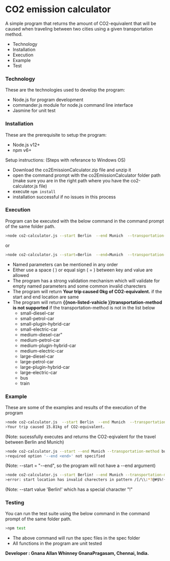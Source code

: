 # CO2 emission calculator


A simple program that returns the amount of CO2-equivalent that will be caused when traveling between two cities using a given transportation method.

  - Technology
  - Installation
  - Execution
  - Example
  - Test
 
### Technology
These are the technologies used to develop the program:
* Node.js for program development
* commander.js module for node.js command line interface
* Jasmine for unit test

### Installation
These are the prerequisite to setup the program:
* Node.js v12+
* npm v6+


Setup instructions:
(Steps with referance to Windows OS)
* Download the co2EmissionCalculator.zip file and unzip it
* open the command prompt with the co2EmissionCalculator folder path (make sure you are in the right path where you have the co2-calculator.js file)
* execute   ``` npm install ```
* installation successful if no issues in this process

### Execution
Program can be executed with the below command in the command prompt of the same folder path.
```sh
>node co2-calculator.js --start Berlin  --end Munich  --transportation-method bus
```
  or 
  ```sh
>node co2-calculator.js --start=Berlin  --end=Munich  --transportation-method= bus
```

* Named parameters can be mentioned in any order
* Either use a space ( ) or equal sign ( = ) between key and value are allowed
* The program has a strong validation mechanism which will validate for empty named parameters and some common invalid charecters 
* The program will return **Your trip caused 0kg of CO2-equivalent.** if the start and end location are same
* The program will return **{{non-listed-vahicle }}transportation-method is not supported** if the transportation-method is not in the list below
    * small-diesel-car 
    * small-petrol-car 
    * small-plugin-hybrid-car
    * small-electric-car
    * medium-diesel-car" 
    * medium-petrol-car
    * medium-plugin-hybrid-car 
    * medium-electric-car 
    * large-diesel-car
    * large-petrol-car
    * large-plugin-hybrid-car 
    * large-electric-car
    * bus 
    * train

### Example
These are some of the examples and results of the execution of the program 
```sh
>node co2-calculator.js  --start Berlin  --end Munich  --transportation-method bus
>Your trip caused 15.81kg of CO2-equivalent.
```
(Note: sucessfully executes and returns the CO2-eqivalent for the travel between Berlin and Munich)
```sh
>node co2-calculator.js --start --end Munich --transportation-method bus
>required option '--end <end>' not specified
```
(Note: --start = "--end", so the program will not have a --end argument)

```sh
>node co2-calculator.js --start Berlin! --end Munich --transportation-method bus
>error: start location has invalid charecters in pattern /[/\\:*?@#$%!{}(),.+~"<>|]/
```
(Note: --start value 'Berlin!' which has a special character "!"

### Testing
You can run the test suite using the below command in the command prompt of the same folder path.
```sh
>npm test
```
* The above command will run the spec files in the spec folder
* All functions in the program are unit tested


**Developer : Gnana Allan Whinney GnanaPragasam, Chennai, India.**

